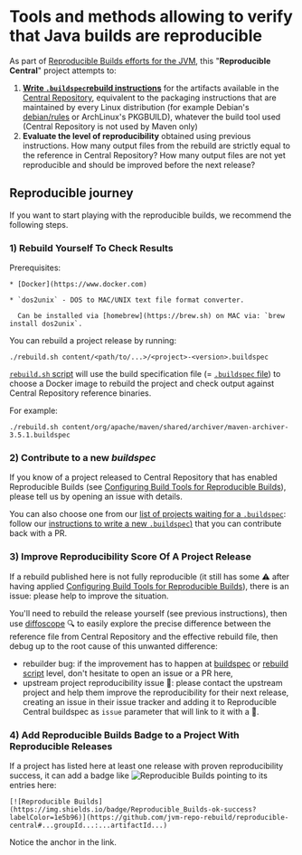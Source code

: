 Tools and methods allowing to verify that Java builds are reproducible
====================================================

As part of [Reproducible Builds efforts for the JVM](https://reproducible-builds.org/docs/jvm/), this "**Reproducible Central**" project attempts to:
1. **[Write `.buildspec`rebuild instructions](BUILDSPEC.md)** for the artifacts available in the [Central Repository](https://search.maven.org/),
equivalent to the packaging instructions that are maintained by every Linux distribution
(for example Debian's [debian/rules](https://www.debian.org/doc/debian-policy/ch-source#s-debianrules) or ArchLinux's PKGBUILD), whatever the build tool used (Central Repository is not used by Maven only)
2.  **Evaluate the level of reproducibility** obtained using previous instructions. How many output files from the rebuild are strictly equal to the reference in Central Repository? How many output files are not yet reproducible and should be improved before the next release?

## Reproducible journey

If you want to start playing with the reproducible builds, we recommend the following steps.

### 1) Rebuild Yourself To Check Results

Prerequisites:
    
    * [Docker](https://www.docker.com)
    
    * `dos2unix` - DOS to MAC/UNIX text file format converter. 
      
      Can be installed via [homebrew](https://brew.sh) on MAC via: `brew install dos2unix`.

You can rebuild a project release by running:
```
./rebuild.sh content/<path/to/...>/<project>-<version>.buildspec
```
[`rebuild.sh` script](./rebuild.sh) will use the build specification file (= [`.buildspec` file](BUILDSPEC.md)) to choose a Docker image to rebuild the project and check output against Central Repository reference binaries.

For example:
```
./rebuild.sh content/org/apache/maven/shared/archiver/maven-archiver-3.5.1.buildspec
```

### 2) Contribute to a new _buildspec_

If you know of a project released to Central Repository that has enabled Reproducible Builds (see [Configuring Build Tools for Reproducible Builds](https://reproducible-builds.org/docs/jvm/#configuring-build-tools-for-reproducible-builds)), please tell us by opening an issue with details.

You can also choose one from our [list of projects waiting for a `.buildspec`](https://github.com/jvm-repo-rebuild/reproducible-central/labels/buildspec): follow our [instructions to write a new `.buildspec`)](BUILDSPEC.md#writing-a-new-buildspec) that you can contribute back with a PR.


### 3) Improve Reproducibility Score Of A Project Release

If a rebuild published here is not fully reproducible (it still has some :warning: after having applied [Configuring Build Tools for Reproducible Builds](https://reproducible-builds.org/docs/jvm/#configuring-build-tools-for-reproducible-builds)), there is an issue: please help to improve the situation.

You'll need to rebuild the release yourself (see previous instructions), then use [diffoscope](https://diffoscope.org/) :mag: to easily explore the precise difference
between the reference file from Central Repository and the effective rebuild file, then debug up to the root cause of this unwanted difference:
- rebuilder bug: if the improvement has to happen at [buildspec](BUILDSPEC.md) or [rebuild script](rebuild.sh) level, don't hesitate to open an issue or a PR here,
- upstream project reproducibility issue :memo:: please contact the upstream project and help them improve the reproducibility for their next release, creating an issue in their issue tracker and adding it to Reproducible Central buildspec as `issue` parameter that will link to it with a :memo:.



### 4) Add Reproducible Builds Badge to a Project With Reproducible Releases

If a project has listed here at least one release with proven reproducibility success, it can add a badge like ![Reproducible Builds](https://img.shields.io/badge/Reproducible_Builds-ok-success?labelColor=1e5b96) pointing to its entries here:

```
[![Reproducible Builds](https://img.shields.io/badge/Reproducible_Builds-ok-success?labelColor=1e5b96)](https://github.com/jvm-repo-rebuild/reproducible-central#...groupId...:...artifactId...)
```

Notice the anchor in the link.

